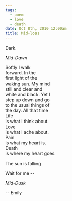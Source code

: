 ```yaml
---
tags:
  - poem
  - love
  - death
date: Oct 8th, 2010 12:00am
title: Mid-loss
---
```


Dark.

_Mid-Dawn_

Softly I walk  
forward. In the  
first light of the  
waking sun. My mind  
still and clear and  
white and black. Yet I  
step up down and go  
to the usual things of  
the day. All that time  
Life  
is what I think about.  
Love  
is what I ache about.  
Pain  
is what my heart is.  
Death  
is where my heart goes.  

The sun is falling

Wait for me --

_Mid-Dusk_

-- Emily

